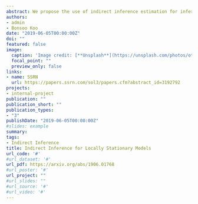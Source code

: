 ```yaml
---
abstract: We propose the use of indirect inference estimation for inference in locally stationary models. We develop a local indirect inference algorithm and establish the asymptotic properties of the proposed estimator. Due to the nonparametric nature of the model under study, the resulting estimators display nonparametric rates of convergence and behavior. We validate our methodology via simulation studies in the confines of a locally stationary moving average model and a locally stationary multiplicative stochastic volatility model. An application of the methodology gives evidence of non-linear, time-varying volatility for monthly returns on the Fama-French portfolios.  
authors:
- admin
- Bonsoo Koo
date: "2019-06-05T00:00:00Z"
doi: ""
featured: false
image:
  caption: 'Image credit: [**Unsplash**](https://unsplash.com/photos/ots0EOYuGtU)'
  focal_point: ""
  preview_only: false
links:
- name: SSRN
  url: https://papers.ssrn.com/sol3/papers.cfm?abstract_id=3192792
projects:
- internal-project
publication: ""
publication_short: ""
publication_types:
- "3"
publishDate: "2019-06-05T00:00:00Z"
#slides: example
summary:
tags:
- Indirect Inference
title: Indirect Inference for Locally Stationary Models
url_code: '#'
#url_dataset: '#'
url_pdf: https://arxiv.org/abs/1906.01768
#url_poster: '#'
url_project: ""
#url_slides: ""
#url_source: '#'
#url_video: '#'
---
```



